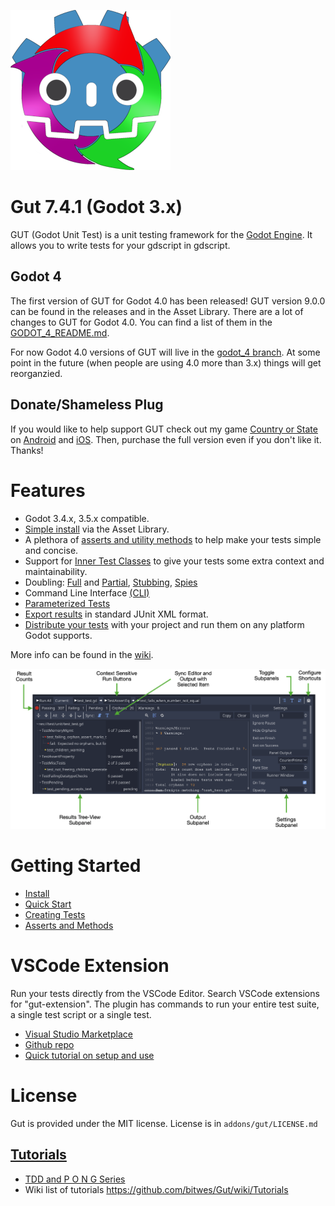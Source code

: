 ![gut_logo.png](gut_logo_256x256.png)
# Gut 7.4.1 (Godot 3.x)
GUT (Godot Unit Test) is a unit testing framework for the [Godot Engine](https://godotengine.org/).  It allows you to write tests for your gdscript in gdscript.

## Godot 4
The first version of GUT for Godot 4.0 has been released!  GUT version 9.0.0 can be found in the releases and in the Asset Library.  There are a lot of changes to GUT for Godot 4.0.  You can find a list of them in the [GODOT_4_README.md](https://github.com/bitwes/Gut/blob/godot_4/GODOT_4_README.md).

For now Godot 4.0 versions of GUT will live in the [godot_4 branch](https://github.com/bitwes/Gut/tree/godot_4).  At some point in the future (when people are using 4.0 more than 3.x) things will get reorganzied.


## Donate/Shameless Plug
If you would like to help support GUT check out my game [Country or State](https://www.youtube.com/watch?v=iCAROKgN9xw&t=4s) on [Android](https://play.google.com/store/apps/details?id=com.butchwesley.country_or_state&hl=en_US&gl=US) and [iOS](https://apps.apple.com/us/app/country-or-state/id1504122706).  Then, purchase the full version even if you don't like it.  Thanks!


# Features
* Godot 3.4.x, 3.5.x compatible.
* [Simple install](https://github.com/bitwes/Gut/wiki/Install) via the Asset Library.
* A plethora of [asserts and utility methods](https://github.com/bitwes/Gut/wiki/Asserts-and-Methods) to help make your tests simple and concise.
* Support for [Inner Test Classes](https://github.com/bitwes/Gut/wiki/Inner-Test-Classes) to give your tests some extra context and maintainability.
* Doubling:  [Full](https://github.com/bitwes/Gut/wiki/Doubles) and [Partial](https://github.com/bitwes/Gut/wiki/Partial-Doubles), [Stubbing](https://github.com/bitwes/Gut/wiki/Stubbing), [Spies](https://github.com/bitwes/Gut/wiki/Spies)
* Command Line Interface [(CLI)](https://github.com/bitwes/Gut/wiki/Command-Line)
* [Parameterized Tests](https://github.com/bitwes/Gut/wiki/ParameterizedTests)
* [Export results](https://github.com/bitwes/Gut/wiki/Export-Test-Results) in standard JUnit XML format.
* [Distribute your tests](https://github.com/bitwes/Gut/wiki/Running-On-Devices) with your project and run them on any platform Godot supports.

More info can be found in the [wiki](https://github.com/bitwes/Gut/wiki).

![Panel](https://raw.githubusercontent.com/bitwes/Gut/master/gut_panel.png)


# Getting Started
* [Install](https://github.com/bitwes/Gut/wiki/Install)
* [Quick Start](https://github.com/bitwes/Gut/wiki/Quick-Start)
* [Creating Tests](https://github.com/bitwes/Gut/wiki/Creating-Tests)
* [Asserts and Methods](https://github.com/bitwes/Gut/wiki/Asserts-and-Methods)


# VSCode Extension
Run your tests directly from the VSCode Editor.  Search VSCode extensions for "gut-extension".  The plugin has commands to run your entire test suite, a single test script or a single test.
* [Visual Studio Marketplace](https://marketplace.visualstudio.com/items?itemName=bitwes.gut-extension)
* [Github repo](https://github.com/bitwes/gut-extension)
* [Quick tutorial on setup and use](https://youtu.be/pqcA8A52CMs)


# License
Gut is provided under the MIT license.  License is in `addons/gut/LICENSE.md`


## [Tutorials](https://github.com/bitwes/Gut/wiki/Tutorials)
* [TDD and P O N G Series](https://www.youtube.com/channel/UCkGO6guRt_5fOh3oDHbfg9w/playlists)
* Wiki list of tutorials https://github.com/bitwes/Gut/wiki/Tutorials
